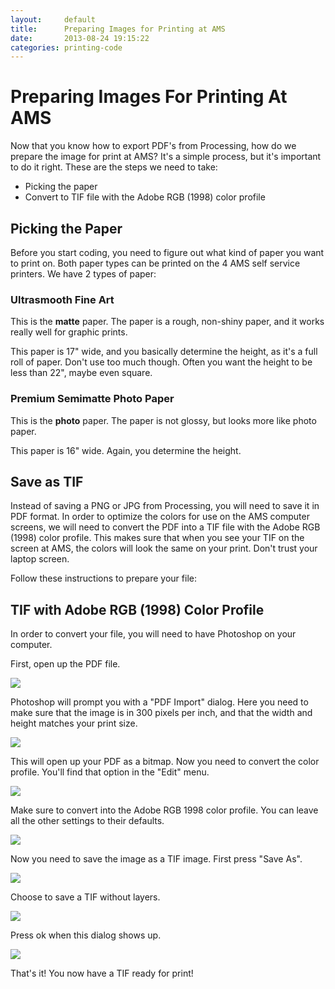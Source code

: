 ```yaml
---
layout:     default
title:      Preparing Images for Printing at AMS
date:       2013-08-24 19:15:22
categories: printing-code
---
```


Preparing Images For Printing At AMS
====================================

Now that you know how to export PDF's from Processing, how do we prepare the image for print at AMS? It's a simple process, but it's important to do it right. These are the steps we need to take:

* Picking the paper
* Convert to TIF file with the Adobe RGB (1998) color profile


Picking the Paper
-----------------

Before you start coding, you need to figure out what kind of paper you want to print on. Both paper types can be printed on the 4 AMS self service printers. We have 2 types of paper:

### Ultrasmooth Fine Art

This is the **matte** paper. The paper is a rough, non-shiny paper, and it works really well for graphic prints.

This paper is 17" wide, and you basically determine the height, as it's a full roll of paper. Don't use too much though. Often you want the height to be less than 22", maybe even square.

### Premium Semimatte Photo Paper

This is the **photo** paper. The paper is not glossy, but looks more like photo paper.

This paper is 16" wide. Again, you determine the height.


Save as TIF
-----------

Instead of saving a PNG or JPG from Processing, you will need to save it in PDF format. In order to optimize the colors for use on the AMS computer screens, we will need to convert the PDF into a TIF file with the Adobe RGB (1998) color profile. This makes sure that when you see your TIF on the screen at AMS, the colors will look the same on your print. Don't trust your laptop screen.

Follow these instructions to prepare your file:


TIF with Adobe RGB (1998) Color Profile
---------------------------------------

In order to convert your file, you will need to have Photoshop on your computer.

First, open up the PDF file.

<img src="{{ site.imageproxy_url }}/tif0-98e59b87006d0ee80cb2b0feacd4e54a.png" />

Photoshop will prompt you with a "PDF Import" dialog. Here you need to make sure that the image is in 300 pixels per inch, and that the width and height matches your print size.

<img src="{{ site.imageproxy_url }}/tif1-c95020a1c163b2591b90fc2ec02879c1.png" />

This will open up your PDF as a bitmap. Now you need to convert the color profile. You'll find that option in the "Edit" menu.

<img src="{{ site.imageproxy_url }}/tif2-3643704167f014b6f13a0a0884a4e1f0.png" />

Make sure to convert into the Adobe RGB 1998 color profile. You can leave all the other settings to their defaults.

<img src="{{ site.imageproxy_url }}/tif3-6508934b016259aa82c7f3db5cdd4738.png" />

Now you need to save the image as a TIF image. First press "Save As".

<img src="{{ site.imageproxy_url }}/tif4-5a825d70c18be8d152f81acd61fef58c.png" />

Choose to save a TIF without layers.

<img src="{{ site.imageproxy_url }}/tif5-7c4c0c4dd104aa755598608e534b5587.png" />

Press ok when this dialog shows up.

<img src="{{ site.imageproxy_url }}/tif6-b7670222f8faa426a54ffd83f9b81793.png" />

That's it! You now have a TIF ready for print!
